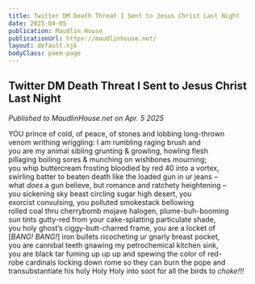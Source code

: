 ```yaml
---
title: Twitter DM Death Threat I Sent to Jesus Christ Last Night
date: 2025-04-05
publication: Maudlin House
publicationUrl: https://maudlinhouse.net/
layout: default.njk
bodyClass: poem-page
---
```



  
## **Twitter DM Death Threat I Sent to Jesus Christ Last Night** 
*Published to MaudlinHouse.net on Apr. 5 2025*

<div class="poem-content">
  
YOU prince of cold, of peace, of stones and lobbing long-thrown   
venom writhing wriggling: I am rumbling raging brush and   
you are my animal sibling grunting & growling, howling flesh  
pillaging boiling sores & munching on wishbones mourning;   
you whip buttercream frosting bloodied by red 40 into a vortex,  
swirling batter to beaten death like the loaded gun in ur jeans –  
what *does* a gun believe, but romance and ratchety heightening –   
you sickening sky beast circling sugar high desert, you  
exorcist convulsing, you polluted smokestack bellowing   
rolled coal thru cherrybomb mojave halogen, plume-buh-booming  
sun tints gutty-red from your cake-splatting particulate shade,   
you holy ghost’s ciggy-butt-charred frame, you are a locket of  
\[*BANG\! BANG\!*\] iron bullets ricocheting ur gnarly breast pocket,  
you are cannibal teeth gnawing my petrochemical kitchen sink,  
you are black tar fuming up up up and spewing the color of red-  
robe cardinals locking down rome so they can burn the pope and  
transubstantiate his holy Holy Holy into soot for all the birds to *choke\!\!\!*
  
</div>
